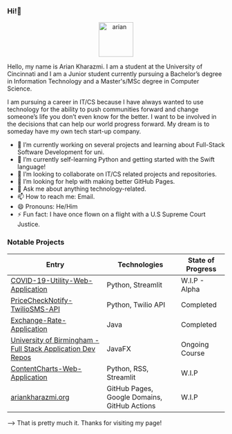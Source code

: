 ### Hi!👋
<p align="center">
<a href="https://github.com/ariankharazmi">
    <img src="https://avatars.githubusercontent.com/u/121521830?s=200&v=4"
    alt="arian" height="80" width="80">
</a>
<br/>  
  
<a href="https://ariankharazmi.org/">
</a>  
 
Hello, my name is Arian Kharazmi. 
I am a student at the University of Cincinnati and I am a Junior student currently pursuing a Bachelor’s degree in Information Technology and a Master's/MSc degree in Computer Science.

I am pursuing a career in IT/CS because I have always wanted to use technology for the ability to push communities forward
and change someone’s life you don’t even know for the better. 
I want to be involved in the decisions that can help our world progress forward. 
My dream is to someday have my own tech start-up company.

- 🔭 I’m currently working on several projects and learning about Full-Stack Software Development for uni.
- 🌱 I’m currently self-learning Python and getting started with the Swift language!
- 👯 I’m looking to collaborate on IT/CS related projects and repositories.
- 🤔 I’m looking for help with making better GitHub Pages.
- 💬 Ask me about anything technology-related.
- 📫 How to reach me: Email.
- 😄 Pronouns: He/Him
- ⚡ Fun fact: I have once flown on a flight with a U.S Supreme Court Justice.

</td><td>
  
### Notable Projects
  
|Entry|Technologies|State of Progress|
|--|--|--|
| [COVID-19-Utility-Web-Application](https://github.com/ariankharazmi/COVID-19-Utility-Web-Application) | Python, Streamlit | W.I.P - Alpha |
| [PriceCheckNotify-TwilioSMS-API](https://github.com/ariankharazmi/PriceCheckNotify-TwilioSMS-API) | Python, Twilio API | Completed |
| [Exchange-Rate-Application](https://github.com/ariankharazmi/ExchangeRateApplication-UC_Final) | Java | Completed |
| [University of Birmingham - Full Stack Application Dev Repos](https://github.com/ariankharazmi/Full-Stack-Software-Development-Repos-University-of-Birmingham) | JavaFX | Ongoing Course |
| [ContentCharts-Web-Application](https://github.com/ariankharazmi/ContentCharts-Web-Application) | Python, RSS, Streamlit | W.I.P |
| [ariankharazmi.org](https://github.com/ariankharazmi/ariankharazmi.org) | GitHub Pages, Google Domains, GitHub Actions | W.I.P |

</td></tr> </table>
  
--> That is pretty much it. Thanks for visiting my page!


